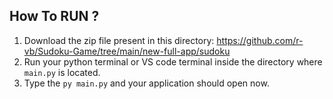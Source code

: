 ## How To RUN ?
1. Download the zip file present in this directory: https://github.com/r-vb/Sudoku-Game/tree/main/new-full-app/sudoku
2. Run your python terminal or VS code terminal inside the directory where `main.py` is located.
3. Type the `py main.py` and your application should open now. 

